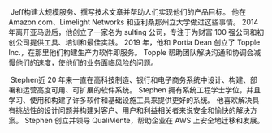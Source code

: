 ​	Jeff构建大规模服务、撰写技术文章并帮助人们实现他们的产品目标。 他在 Amazon.com、Limelight Networks 和亚利桑那州立大学做过这些事情。 2014 年离开亚马逊后，他创立了一家名为 sulting 公司，专注于为财富 100 强公司和初创公司提供工具、培训和最佳实践。 2019 年，他和 Portia Dean 创立了 Topple Inc.，在那里他们构建生产力软件即服务。 Topple 帮助团队解决沟通和协调会减慢他们的速度，使他们的业务面临风险的问题。

​	Stephen近 20 年来一直在高科技制造、银行和电子商务系统中设计、构建、部署和运营高度可用、可扩展的软件系统。 Stephen 拥有系统工程学士学位，并且学习、使用和构建了许多软件和基础设施工具来提供更好的系统。 他喜欢解决具有挑战性的设计问题并构建对客户、用户和利益相关者来说安全和愉快的解决方案。 Stephen 创立并领导 QualiMente，帮助企业在 AWS 上安全地迁移和发展。